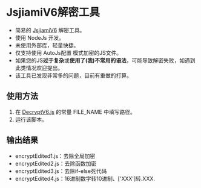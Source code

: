 # JsjiamiV6解密工具
* 简易的 [JsjiamiV6](https://www.jsjiami.com/) 解密工具。
* 使用 NodeJs 开发。
* 未使用外部库，轻量快捷。
* 仅支持使用 AutoJs配置 模式加密的JS文件。
* 如果您的JS**过于复杂**或**使用了(我)不常用的语法**，可能导致解密失败，如遇到此类情况欢迎提出。
* 该工具已发现非常多的问题，目前有重做的打算。
## 使用方法
1. 在 [DecryptV6.js](https://github.com/NXY666/JavaScriptV6Decryptor/blob/master/DecryptV6.js) 的常量 FILE_NAME 中填写路径。
2. 运行该脚本。

## 输出结果
* encryptEdited1.js：去除全局加密
* encryptEdited2.js：去除函数加密
* encryptEdited3.js：去除if-else死代码
* encryptEdited4.js：16进制数字转10进制、['XXX']转.XXX.

